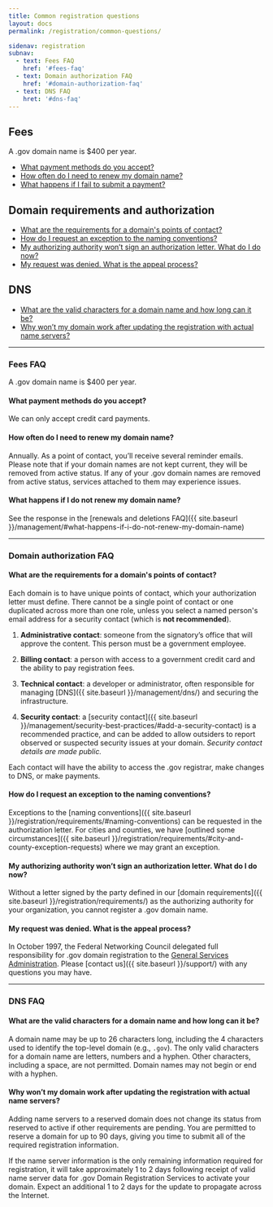 ```yaml
---
title: Common registration questions
layout: docs
permalink: /registration/common-questions/

sidenav: registration
subnav:
  - text: Fees FAQ
    href: '#fees-faq'
  - text: Domain authorization FAQ
    href: '#domain-authorization-faq'
  - text: DNS FAQ
    hret: '#dns-faq'
---
```


## Fees
A .gov domain name is $400 per year.

* [What payment methods do you accept?](#what-payment-methods-do-you-accept)
* [How often do I need to renew my domain name?](#how-often-do-i-need-to-renew-my-domain-name)
* [What happens if I fail to submit a payment?](#what-happens-if-i-fail-to-submit-a-payment)

## Domain requirements and authorization
* [What are the requirements for a domain's points of contact?](#what-are-the-requirements-for-a-domains-points-of-contact)
* [How do I request an exception to the naming conventions?](#how-do-i-request-an-exception-to-the-naming-conventions)
* [My authorizing authority won’t sign an authorization letter. What do I do now?](#my-authorizing-authority-wont-sign-an-authorization-letter-what-do-i-do-now)
* [My request was denied. What is the appeal process?](#my-request-was-denied-what-is-the-appeal-process)

## DNS
* [What are the valid characters for a domain name and how long can it be?](#what-are-the-valid-characters-for-a-domain-name-and-how-long-can-it-be)
* [Why won’t my domain work after updating the registration with actual name servers?](#why-wont-my-domain-work-after-updating-the-registration-with-actual-name-servers)

***

### Fees FAQ

A .gov domain name is $400 per year.

#### What payment methods do you accept?

We can only accept credit card payments.

#### How often do I need to renew my domain name?

Annually. As a point of contact, you’ll receive several reminder emails. Please note that if your domain names are not kept current, they will be removed from active status. If any of your .gov domain names are removed from active status, services attached to them may experience issues.

#### What happens if I do not renew my domain name?

See the response in the [renewals and deletions FAQ]({{ site.baseurl }}/management/#what-happens-if-i-do-not-renew-my-domain-name)

***

### Domain authorization FAQ
#### What are the requirements for a domain's points of contact?

Each domain is to have unique points of contact, which your authorization letter must define. There cannot be a single point of contact or one duplicated across more than one role, unless you select a named person's email address for a security contact (which is **not recommended**).

1. **Administrative contact**: someone from the signatory’s office that will approve the content. This person must be a government employee.

2. **Billing contact**: a person with access to a government credit card and the ability to pay registration fees.

3. **Technical contact**: a developer or administrator, often responsible for managing [DNS]({{ site.baseurl }}/management/dns/) and securing the infrastructure.

4. **Security contact**: a [security contact]({{ site.baseurl }}/management/security-best-practices/#add-a-security-contact) is a recommended practice, and can be added to allow outsiders to report observed or suspected security issues at your domain. *Security contact details are made public.*

Each contact will have the ability to access the .gov registrar, make changes to DNS, or make payments.

#### How do I request an exception to the naming conventions?

Exceptions to the [naming conventions]({{ site.baseurl }}/registration/requirements/#naming-conventions) can be requested in the authorization letter. For cities and counties, we have [outlined some circumstances]({{ site.baseurl }}/registration/requirements/#city-and-county-exception-requests) where we may grant an exception.

#### My authorizing authority won’t sign an authorization letter. What do I do now?

Without a letter signed by the party defined in our [domain requirements]({{ site.baseurl }}/registration/requirements/) as the authorizing authority for your organization, you cannot register a .gov domain name.

#### My request was denied. What is the appeal process?

In October 1997, the Federal Networking Council delegated full responsibility for .gov domain registration to the [General Services Administration](https://www.gsa.gov). Please [contact us]({{ site.baseurl }}/support/) with any questions you may have.

***

### DNS FAQ
#### What are the valid characters for a domain name and how long can it be?

A domain name may be up to 26 characters long, including the 4 characters used to identify the top-level domain (e.g., `.gov`). The only valid characters for a domain name are letters, numbers and a hyphen. Other characters, including a space, are not permitted. Domain names may not begin or end with a hyphen.

#### Why won’t my domain work after updating the registration with actual name servers?

Adding name servers to a reserved domain does not change its status from reserved to active if other requirements are pending. You are permitted to reserve a domain for up to 90 days, giving you time to submit all of the required registration information.

If the name server information is the only remaining information required for registration, it will take approximately 1 to 2 days following receipt of valid name server data for .gov Domain Registration Services to activate your domain. Expect an additional 1 to 2 days for the update to propagate across the Internet.
